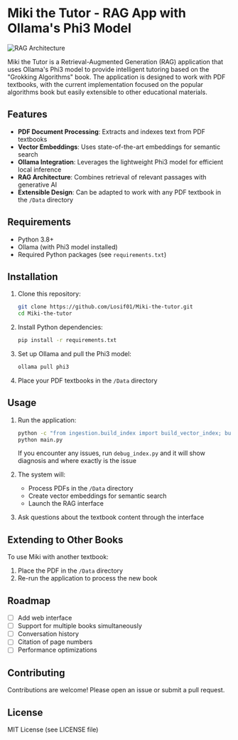 # Miki the Tutor - RAG App with Ollama's Phi3 Model

![RAG Architecture](https://miro.medium.com/v2/resize:fit:1400/1*6hFST5QNsc9kOn2q0oVt_w.png)

Miki the Tutor is a Retrieval-Augmented Generation (RAG) application that uses Ollama's Phi3 model to provide intelligent tutoring based on the "Grokking Algorithms" book. The application is designed to work with PDF textbooks, with the current implementation focused on the popular algorithms book but easily extensible to other educational materials.

## Features

- **PDF Document Processing**: Extracts and indexes text from PDF textbooks
- **Vector Embeddings**: Uses state-of-the-art embeddings for semantic search
- **Ollama Integration**: Leverages the lightweight Phi3 model for efficient local inference
- **RAG Architecture**: Combines retrieval of relevant passages with generative AI
- **Extensible Design**: Can be adapted to work with any PDF textbook in the `/Data` directory

## Requirements

- Python 3.8+
- Ollama (with Phi3 model installed)
- Required Python packages (see `requirements.txt`)

## Installation

1. Clone this repository:
   ```bash
   git clone https://github.com/Losif01/Miki-the-tutor.git
   cd Miki-the-tutor
   ```

2. Install Python dependencies:
   ```bash
   pip install -r requirements.txt
   ```

3. Set up Ollama and pull the Phi3 model:
   ```bash
   ollama pull phi3
   ```

4. Place your PDF textbooks in the `/Data` directory

## Usage

1. Run the application:
   ```bash
   python -c "from ingestion.build_index import build_vector_index; build_vector_index()"    
   python main.py
   ```
   If you encounter any issues, run `debug_index.py` and it will show diagnosis and where exactly is the issue

2. The system will:
   - Process PDFs in the `/Data` directory
   - Create vector embeddings for semantic search
   - Launch the RAG interface

3. Ask questions about the textbook content through the interface

## Extending to Other Books

To use Miki with another textbook:
1. Place the PDF in the `/Data` directory
2. Re-run the application to process the new book

## Roadmap

- [ ] Add web interface
- [ ] Support for multiple books simultaneously
- [ ] Conversation history
- [ ] Citation of page numbers
- [ ] Performance optimizations

## Contributing

Contributions are welcome! Please open an issue or submit a pull request.

## License

MIT License (see LICENSE file)